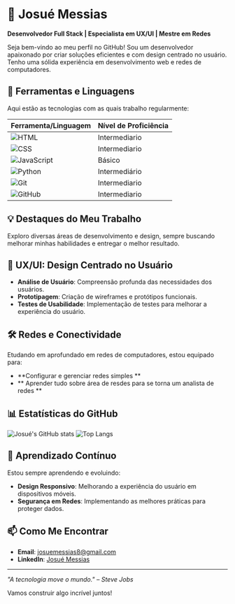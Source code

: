 # 🌟 Josué Messias 

**Desenvolvedor Full Stack | Especialista em UX/UI | Mestre em Redes**

Seja bem-vindo ao meu perfil no GitHub! Sou um desenvolvedor apaixonado por criar soluções eficientes e com design centrado no usuário. Tenho uma sólida experiência em desenvolvimento web e redes de computadores.

## 🚀 Ferramentas e Linguagens

Aqui estão as tecnologias com as quais trabalho regularmente:

| Ferramenta/Linguagem | Nível de Proficiência |
|----------------------|----------------------|
| ![HTML](https://img.shields.io/badge/HTML-007BFF?style=for-the-badge&logo=html5&logoColor=white) | Intermediario |
| ![CSS](https://img.shields.io/badge/CSS-0D6EFD?style=for-the-badge&logo=css3&logoColor=white) |Intermediario |
| ![JavaScript](https://img.shields.io/badge/JavaScript-6610F2?style=for-the-badge&logo=javascript&logoColor=white) | Básico |
| ![Python](https://img.shields.io/badge/Python-495057?style=for-the-badge&logo=python&logoColor=white) | Intermediário |
| ![Git](https://img.shields.io/badge/Git-6F42C1?style=for-the-badge&logo=git&logoColor=white) | Intermediario |
| ![GitHub](https://img.shields.io/badge/GitHub-343A40?style=for-the-badge&logo=github&logoColor=white) |Intermediario |

## 💡 Destaques do Meu Trabalho

Exploro diversas áreas de desenvolvimento e design, sempre buscando melhorar minhas habilidades e entregar o melhor resultado.

## 🎨 UX/UI: Design Centrado no Usuário

- **Análise de Usuário**: Compreensão profunda das necessidades dos usuários.
- **Prototipagem**: Criação de wireframes e protótipos funcionais.
- **Testes de Usabilidade**: Implementação de testes para melhorar a experiência do usuário.

## 🛠️ Redes e Conectividade

Etudando em aprofundado em redes de computadores, estou equipado para:

- **Configurar e gerenciar redes simples **
- ** Aprender tudo sobre área de resdes para se torna um analista de redes **

## 📊 Estatísticas do GitHub

![Josué's GitHub stats](https://github-readme-stats.vercel.app/api?username=josuemessias&show_icons=true&theme=blue-green)
![Top Langs](https://github-readme-stats.vercel.app/api/top-langs/?username=josuemessias&layout=compact&theme=blue-green)

## 🌱 Aprendizado Contínuo

Estou sempre aprendendo e evoluindo:

- **Design Responsivo**: Melhorando a experiência do usuário em dispositivos móveis.
- **Segurança em Redes**: Implementando as melhores práticas para proteger dados.

## 📫 Como Me Encontrar

- **Email**: [josuemessias8@gmail.com](mailto:josuemessias8@gmail.com)
- **LinkedIn**: [Josué Messias](https://www.linkedin.com/in/josu%C3%A9-messias-9666a717b/)

---

_"A tecnologia move o mundo." – Steve Jobs_

Vamos construir algo incrível juntos!
